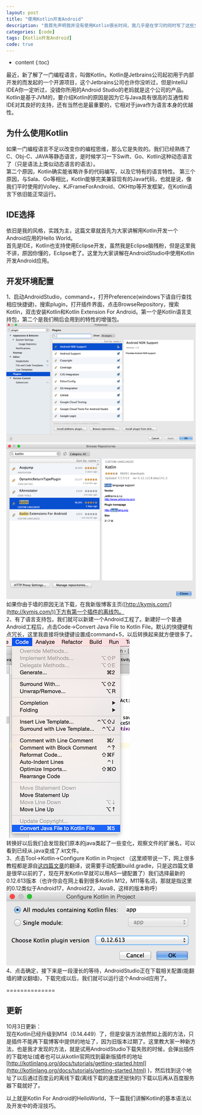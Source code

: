 ```yaml
---
layout: post
title: "使用Kotlin开发Android"
description: "我首先声明我并没有使用Kotlin很长时间，我几乎是在学习的同时写了这些文章的。我并没有尝试任何其它的替代语言，例如Go和Scala，所以如果你是真的考虑换一种开发语言的话，我建议你去搜索一下其他人对这些语言的评价。"
categories: [code]
tags: [Kotlin开发Android]
code: true
--- 
```


* content
{:toc}

最近，新了解了一门编程语言，叫做Kotlin。Kotlin是Jetbrains公司起初用于内部开发的而发起的一个开源项目，这个Jetbrains公司也许你没听过，但是IntelliJ IDEA你一定听过，没错你所用的Android Studio的老妈就是这个公司的产品。Kotlin是基于JVM的，要介绍Kotlin的原因是因为它与Java具有很高的互通性和IDE对其良好的支持，还有当然也是最重要的，它相对于java作为语言本身的优越性。  

## 为什么使用Kotlin
如果一门编程语言不足以改变你的编程思维，那么它是失败的。我们已经熟练了C、Obj-C、JAVA等静态语言，是时候学习一下Swift、Go、Kotlin这种动态语言了（只是语法上类似动态语言的语法）。  
第二个原因，Kotlin确实能省略许多的代码编写，以及它特有的语言特性。 
第三个原因，与Sala、Go等相比，Kotlin能够完美兼容现有的Java代码，也就是说，像我们平时使用的Volley、KJFrameForAndroid、OKHttp等开发框架，在Kotlin语言下依旧能正常运行。   

## IDE选择
依旧是我的风格，实践为主，这篇文章就首先为大家讲解用Kotlin开发一个Android应用的Hello World。  
首先是IDE，Kotlin也支持使用Eclipse开发，虽然我是Eclipse脑残粉，但是这里我不讲，原因你懂的，Eclipse老了。这里为大家讲解在AndroidStudio中使用Kotlin开发Android应用。

## 开发环境配置
1、启动AndroidStudio，command+，打开Preference(windows下请自行查找相应快捷键)，搜索plugin，打开插件界面，点击BrowseRepository，搜索Kotlin，双击安装Kotlin和Kotlin Extension For Android。第一个是Kotlin语言支持包，第二个是我们稍后会用到的特性的增强包。
![kotlin for Android](/images/blog_image/20150722_1.png)  
![kotlin For Android](/images/blog_image/20150722_2.png)  
如果你由于墙的原因无法下载，在我新版博客主页([http://kymjs.com/](http://kymjs.com/))下方有第一个插件的离线包。  
2、有了语言支持包，我们就可以新建一个Android工程了。新建好一个普通Android工程后，点击Code->Convert Java File to Kotlin File。默认的快捷键有点冗长，这里我直接将快捷键设置成command+5，以后转换起来就方便很多了。  
![](/images/blog_image/20150722_3.png)  
转换好以后我们会发现我们原本的java类起了一些变化，观察文件的扩展名，可以看到已经从.java变成了.kt文件。   
3、点击Tool->Kotlin->Configure Kotlin in Project
（这里顺带说一下，网上很多教程都是源自[这四篇文章](http://antonioleiva.com/kotlin-android-custom-views/)的翻译，说需要手动配置build.gradle，只是这四篇文章是很早以前的了，现在开发Kotlin早就可以用AS一键配置了）我们选择最新的0.12.613版本（也许你会在网上看到很多Kotlin M12，M11等名词，那就是指这里的0.12类似于Android17，Android22，Java8，这样的版本称呼）  
![kotlin](/images/blog_image/20150722_4.png)  
4、点击确定，接下来是一段漫长的等待，AndroidStudio正在下载相关配置(能翻墙的建议翻墙)，下载完成以后，我们就可以运行这个Android应用了。   
  
==============   

## 更新

10月3日更新：    
现在Kotlin已经升级到M14（0.14.449）了，但是安装方法依然如上面的方法，只是插件不能再下载博客中提供的地址了，因为旧版本过期了。这里教大家一种新方法，也是我才发现的方法，就是试用AndroidStudio下载失败的时候，会弹出插件的下载地址(或者也可以从kotlin官网找到最新版插件的地址 [http://kotlinlang.org/docs/tutorials/getting-started.html](http://kotlinlang.org/docs/tutorials/getting-started.html) )，然后找到这个地址了以后通过百度云的离线下载(离线下载的速度还挺快的)下载以后再从百度服务器下载就好了。   

以上就是Kotlin For Android的HelloWorld，下一篇我们讲解Kotlin的基本语法以及开发中的奇淫技巧。